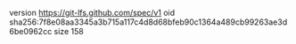 version https://git-lfs.github.com/spec/v1
oid sha256:7f8e08aa3345a3b715a117c4d8d68bfeb90c1364a489cb99263ae3d6be0962cc
size 158
